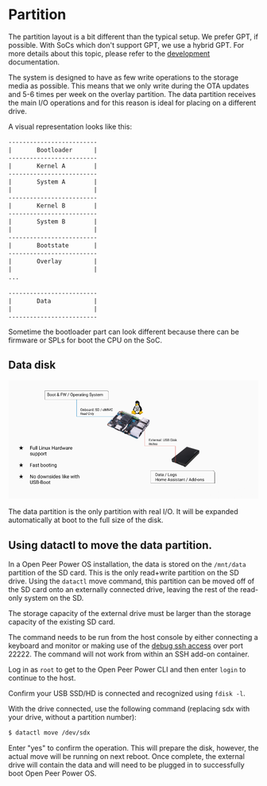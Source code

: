 # Partition

The partition layout is a bit different than the typical setup. We prefer GPT, if possible. With SoCs which don't support GPT, we use a hybrid GPT. For more details about this topic, please refer to the [development](development.md) documentation.

The system is designed to have as few write operations to the storage media as possible. This means that we only write during the OTA updates and 5-6 times per week on the overlay partition. The data partition receives the main I/O operations and for this reason is ideal for placing on a different drive.

A visual representation looks like this:

```text
-------------------------
|       Bootloader      |
-------------------------
|       Kernel A        |
-------------------------
|       System A        |
|                       |
-------------------------
|       Kernel B        |
-------------------------
|       System B        |
|                       |
-------------------------
|       Bootstate       |
-------------------------
|       Overlay         |
|                       |
...

-------------------------
|       Data            |
|                       |
-------------------------
```

Sometime the bootloader part can look different because there can be firmware or SPLs for boot the CPU on the SoC.

## Data disk

![Data-Disk preview](./usb-disk.png)

The data partition is the only partition with real I/O. It will be expanded automatically at boot to the full size of the disk.


## Using datactl to move the data partition.

In a Open Peer Power OS installation, the data is stored on the `/mnt/data` partition of the SD card. This is the only read+write partition on the SD drive. Using the `datactl` move command, this partition can be moved off of the SD card onto an externally connected drive, leaving the rest of the read-only system on the SD.

The storage capacity of the external drive must be larger than the storage capacity of the existing SD card.

The command needs to be run from the host console by either connecting a keyboard and monitor or making use of the [debug ssh access](https://developers.open-peer-power.io/docs/operating-system/debugging/) over port 22222. The command will not work from within an SSH add-on container.

Log in as `root` to get to the Open Peer Power CLI and then enter `login` to continue to the host.

Confirm your USB SSD/HD is connected and recognized using `fdisk -l`.

With the drive connected, use the following command (replacing sdx with your drive, without a partition number):

```sh
$ datactl move /dev/sdx
```

Enter "yes" to confirm the operation. This will prepare the disk, however, the
actual move will be running on next reboot. Once complete, the external drive
will contain the data and will need to be plugged in to successfully boot Open
Peer Power OS.
